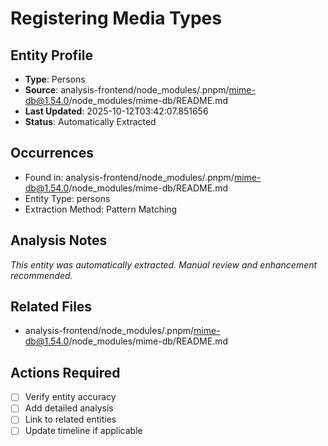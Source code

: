 # Registering Media Types

## Entity Profile
- **Type**: Persons
- **Source**: analysis-frontend/node_modules/.pnpm/mime-db@1.54.0/node_modules/mime-db/README.md
- **Last Updated**: 2025-10-12T03:42:07.851656
- **Status**: Automatically Extracted

## Occurrences
- Found in: analysis-frontend/node_modules/.pnpm/mime-db@1.54.0/node_modules/mime-db/README.md
- Entity Type: persons
- Extraction Method: Pattern Matching

## Analysis Notes
*This entity was automatically extracted. Manual review and enhancement recommended.*

## Related Files
- analysis-frontend/node_modules/.pnpm/mime-db@1.54.0/node_modules/mime-db/README.md

## Actions Required
- [ ] Verify entity accuracy
- [ ] Add detailed analysis
- [ ] Link to related entities
- [ ] Update timeline if applicable
